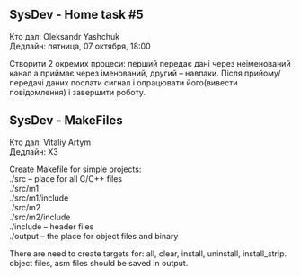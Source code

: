## SysDev - Home task #5
Кто дал: Oleksandr Yashchuk<br />
Дедлайн: пятница, 07 октября, 18:00<br />

Створити 2 окремих процеси: перший передає дані через
неіменований канал а приймає через іменований, другий –
навпаки. Після прийому/передачі даних послати сигнал і
опрацювати його(вивести повідомлення) і завершити роботу.

## SysDev - MakeFiles
Кто дал: Vitaliy Artym<br />
Дедлайн: ХЗ<br />

<p>Create Makefile for simple projects:<br />
./src – place for all C/C++ files<br />
./src/m1<br />
./src/m1/include<br />
./src/m2<br />
./src/m2/include<br />
./include – header files<br />
./output – the place for object files and binary</p>

There are need to create targets for: all, clear, install, uninstall, install_strip.
object files, asm files should be saved in output.
